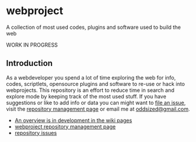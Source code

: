 # webproject
A collection of most used codes, plugins and software used to build the web

WORK IN PROGRESS

## Introduction
As a webdeveloper you spend a lot of time exploring the web for info, codes, scriptlets, opensource plugins and software to re-use or hack into webprojects. This repository is an effort to reduce time in search and explore mode by keeping track of the most used stuff. If you have suggestions or like to add info or data you can might want to [file an issue](https://github.com/oddsized/webproject/issues), visit the [repository management page](https://github.com/oddsized/webproject/projects/1) or email me at oddsized@gmail.com.

* [An overview is in development in the wiki pages](https://github.com/oddsized/webproject/wiki) 
* [webproject repository management page](https://github.com/oddsized/webproject/projects/1)
* [repository issues](https://github.com/oddsized/webproject/issues)
